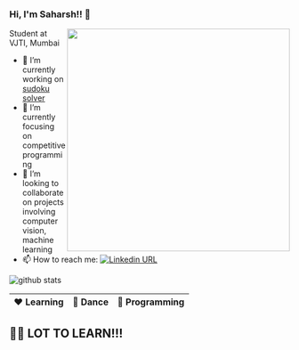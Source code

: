 ### Hi, I'm Saharsh!! 👋

<img align="right" width="400" height="400" src="https://github.com/saharshleo/saharshleo/blob/master/readme.gif">

Student at VJTI, Mumbai  

- 🔭 I’m currently working on [sudoku solver](https://github.com/saharshleo/sudokuSolver)
- 🌱 I’m currently focusing on competitive programming
- 👯 I’m looking to collaborate on projects involving computer vision, machine learning
- 📫 How to reach me: [![Linkedin URL](https://img.shields.io/twitter/url?color=%230072b1&label=connect&logo=linkedin&logoColor=%230072b1&style=flat-square&url=https%3A%2F%2Fwww.linkedin.com%2Fin%2Falejandro-ramirez-ciceros%2F)](https://www.linkedin.com/in/saharsh-jain/)

![github stats](https://github-readme-stats.vercel.app/api?username=saharshleo&show_icons=true)

|:heart: Learning | :yellow_heart: Dance | :blue_heart: Programming|
|:---:|:---:|:---:|

## :climbing_man: LOT TO LEARN!!!
